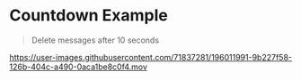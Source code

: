 # Countdown Example

> Delete messages after 10 seconds

https://user-images.githubusercontent.com/71837281/196011991-9b227f58-126b-404c-a490-0aca1be8c0f4.mov
